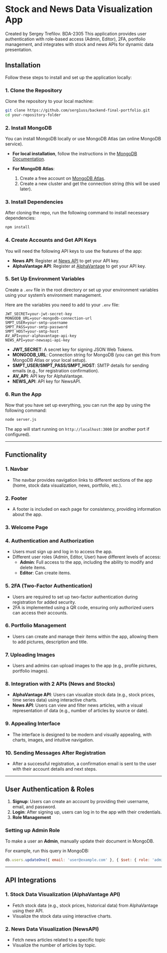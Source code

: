 # Stock and News Data Visualization App

Created by Sergey Trefilov. BDA-2305
This application provides user authentication with role-based access (Admin, Editor), 2FA, portfolio management, and integrates with stock and news APIs for dynamic data presentation.


## Installation

Follow these steps to install and set up the application locally:

### 1. Clone the Repository

Clone the repository to your local machine:

```bash
git clone https://github.com/serg1uss/backend-final-portfolio.git
cd your-repository-folder
```

### 2. Install MongoDB

You can install MongoDB locally or use MongoDB Atlas (an online MongoDB service).

- **For local installation**, follow the instructions in the [MongoDB Documentation](https://www.mongodb.com/docs/manual/installation/).
  
- **For MongoDB Atlas**: 
  1. Create a free account on [MongoDB Atlas](https://www.mongodb.com/cloud/atlas).
  2. Create a new cluster and get the connection string (this will be used later).

### 3. Install Dependencies

After cloning the repo, run the following command to install necessary dependencies:

```bash
npm install
```

### 4. Create Accounts and Get API Keys

You will need the following API keys to use the features of the app:

- **News API**: Register at [News API](https://newsapi.org/) to get your API key.
- **AlphaVantage API**: Register at [AlphaVantage](https://www.alphavantage.co/) to get your API key.

### 5. Set Up Environment Variables

Create a `.env` file in the root directory or set up your environment variables using your system’s environment management.

Here are the variables you need to add to your `.env` file:

```env
JWT_SECRET=your-jwt-secret-key
MONGODB_URL=your-mongodb-connection-url
SMPT_USER=your-smtp-username
SMPT_PASS=your-smtp-password
SMPT_HOST=your-smtp-host
AV_API=your-alphavantage-api-key
NEWS_API=your-newsapi-api-key
```

- **JWT_SECRET**: A secret key for signing JSON Web Tokens.
- **MONGODB_URL**: Connection string for MongoDB (you can get this from MongoDB Atlas or your local setup).
- **SMPT_USER/SMPT_PASS/SMPT_HOST**: SMTP details for sending emails (e.g., for registration confirmation).
- **AV_API**: API key for AlphaVantage.
- **NEWS_API**: API key for NewsAPI.

### 6. Run the App

Now that you have set up everything, you can run the app by using the following command:

```bash
node server.js
```

The app will start running on `http://localhost:3000` (or another port if configured).


---

## Functionality

### 1. Navbar

- The navbar provides navigation links to different sections of the app (home, stock data visualization, news, portfolio, etc.).

### 2. Footer

- A footer is included on each page for consistency, providing information about the app.

### 3. Welcome Page


### 4. Authentication and Authorization

- Users must sign up and log in to access the app.
- Different user roles (Admin, Editor, User) have different levels of access:
  - **Admin**: Full access to the app, including the ability to modify and delete items.
  - **Editor**: Can create items.

### 5. 2FA (Two-Factor Authentication)

- Users are required to set up two-factor authentication during registration for added security.
- 2FA is implemented using a QR code, ensuring only authorized users can access their accounts.

### 6. Portfolio Management

- Users can create and manage their items within the app, allowing them to add pictures, description and title.

### 7. Uploading Images

- Users and admins can upload images to the app (e.g., profile pictures, portfolio images).

### 8. Integration with 2 APIs (News and Stocks)

- **AlphaVantage API**: Users can visualize stock data (e.g., stock prices, time series data) using interactive charts.
- **News API**: Users can view and filter news articles, with a visual representation of data (e.g., number of articles by source or date).

### 9. Appealing Interface

- The interface is designed to be modern and visually appealing, with charts, images, and intuitive navigation.

### 10. Sending Messages After Registration

- After a successful registration, a confirmation email is sent to the user with their account details and next steps.

---

## User Authentication & Roles

1. **Signup**: Users can create an account by providing their username, email, and password.
2. **Login**: After signing up, users can log in to the app with their credentials.
3. **Role Management**

   
### Setting up Admin Role

To make a user an **Admin**, manually update their document in MongoDB.

For example, run this query in MongoDB:

```js
db.users.updateOne({ email: 'user@example.com' }, { $set: { role: 'admin' } });
```

---

## API Integrations

### 1. Stock Data Visualization (AlphaVantage API)

- Fetch stock data (e.g., stock prices, historical data) from AlphaVantage using their API.
- Visualize the stock data using interactive charts.

### 2. News Data Visualization (NewsAPI)

- Fetch news articles related to a specific topic
- Visualize the number of articles by topic.

